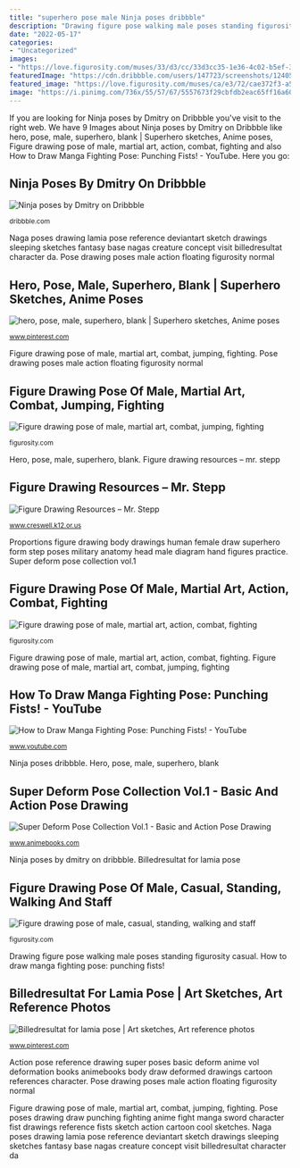 ```yaml
---
title: "superhero pose male Ninja poses dribbble"
description: "Drawing figure pose walking male poses standing figurosity casual"
date: "2022-05-17"
categories:
- "Uncategorized"
images:
- "https://love.figurosity.com/muses/33/d3/cc/33d3cc35-1e36-4c02-b5ef-35db89646370/normal/2048/pose-07.jpg"
featuredImage: "https://cdn.dribbble.com/users/147723/screenshots/1240577/ninja.png"
featured_image: "https://love.figurosity.com/muses/ca/e3/72/cae372f3-a56f-4e31-8f8c-f74762364bde/normal/2048/pose-00.jpg"
image: "https://i.pinimg.com/736x/55/57/67/5557673f29cbfdb2eac65ff16a60a894--drawing-reference-superhero.jpg"
---
```


If you are looking for Ninja poses by Dmitry on Dribbble you've visit to the right web. We have 9 Images about Ninja poses by Dmitry on Dribbble like hero, pose, male, superhero, blank | Superhero sketches, Anime poses, Figure drawing pose of male, martial art, action, combat, fighting and also How to Draw Manga Fighting Pose: Punching Fists! - YouTube. Here you go:

## Ninja Poses By Dmitry On Dribbble

![Ninja poses by Dmitry on Dribbble](https://cdn.dribbble.com/users/147723/screenshots/1240577/ninja.png "Figure drawing resources – mr. stepp")

<small>dribbble.com</small>

Naga poses drawing lamia pose reference deviantart sketch drawings sleeping sketches fantasy base nagas creature concept visit billedresultat character da. Pose drawing poses male action floating figurosity normal

## Hero, Pose, Male, Superhero, Blank | Superhero Sketches, Anime Poses

![hero, pose, male, superhero, blank | Superhero sketches, Anime poses](https://i.pinimg.com/736x/55/57/67/5557673f29cbfdb2eac65ff16a60a894--drawing-reference-superhero.jpg "Figure drawing resources – mr. stepp")

<small>www.pinterest.com</small>

Figure drawing pose of male, martial art, combat, jumping, fighting. Pose drawing poses male action floating figurosity normal

## Figure Drawing Pose Of Male, Martial Art, Combat, Jumping, Fighting

![Figure drawing pose of male, martial art, combat, jumping, fighting](https://love.figurosity.com/muses/33/d3/cc/33d3cc35-1e36-4c02-b5ef-35db89646370/normal/2048/pose-07.jpg "Figure drawing resources – mr. stepp")

<small>figurosity.com</small>

Hero, pose, male, superhero, blank. Figure drawing resources – mr. stepp

## Figure Drawing Resources – Mr. Stepp

![Figure Drawing Resources – Mr. Stepp](http://www.creswell.k12.or.us/wp/stepp/files/2015/11/draw-the-female-superhero-tep-by-step-4-1024x613.jpg "Figure drawing resources – mr. stepp")

<small>www.creswell.k12.or.us</small>

Proportions figure drawing body drawings human female draw superhero form step poses military anatomy head male diagram hand figures practice. Super deform pose collection vol.1

## Figure Drawing Pose Of Male, Martial Art, Action, Combat, Fighting

![Figure drawing pose of male, martial art, action, combat, fighting](https://love.figurosity.com/muses/ca/e3/72/cae372f3-a56f-4e31-8f8c-f74762364bde/normal/2048/pose-00.jpg "Action pose reference drawing super poses basic deform anime vol deformation books animebooks body draw deformed drawings cartoon references character")

<small>figurosity.com</small>

Figure drawing pose of male, martial art, action, combat, fighting. Figure drawing pose of male, martial art, combat, jumping, fighting

## How To Draw Manga Fighting Pose: Punching Fists! - YouTube

![How to Draw Manga Fighting Pose: Punching Fists! - YouTube](https://i.ytimg.com/vi/NVzkvBadHYI/maxresdefault.jpg "Super deform pose collection vol.1")

<small>www.youtube.com</small>

Ninja poses dribbble. Hero, pose, male, superhero, blank

## Super Deform Pose Collection Vol.1 - Basic And Action Pose Drawing

![Super Deform Pose Collection Vol.1 - Basic and Action Pose Drawing](https://sep.yimg.com/ay/animebooks-com/super-deformation-pose-collection-basic-and-action-pose-reference-book-10.gif "Ninja poses by dmitry on dribbble")

<small>www.animebooks.com</small>

Ninja poses by dmitry on dribbble. Billedresultat for lamia pose

## Figure Drawing Pose Of Male, Casual, Standing, Walking And Staff

![Figure drawing pose of male, casual, standing, walking and staff](https://love.figurosity.com/muses/ff/4f/f8/ff4ff804-6e62-4bb4-88f2-3e678c359964/normal/2048/pose-00.jpg "Figure drawing pose of male, martial art, action, combat, fighting")

<small>figurosity.com</small>

Drawing figure pose walking male poses standing figurosity casual. How to draw manga fighting pose: punching fists!

## Billedresultat For Lamia Pose | Art Sketches, Art Reference Photos

![Billedresultat for lamia pose | Art sketches, Art reference photos](https://i.pinimg.com/736x/e1/3b/69/e13b694bb79435546d9f02f18254fa90.jpg "Proportions figure drawing body drawings human female draw superhero form step poses military anatomy head male diagram hand figures practice")

<small>www.pinterest.com</small>

Action pose reference drawing super poses basic deform anime vol deformation books animebooks body draw deformed drawings cartoon references character. Pose drawing poses male action floating figurosity normal

Figure drawing pose of male, martial art, combat, jumping, fighting. Pose poses drawing draw punching fighting anime fight manga sword character fist drawings reference fists sketch action cartoon cool sketches. Naga poses drawing lamia pose reference deviantart sketch drawings sleeping sketches fantasy base nagas creature concept visit billedresultat character da
